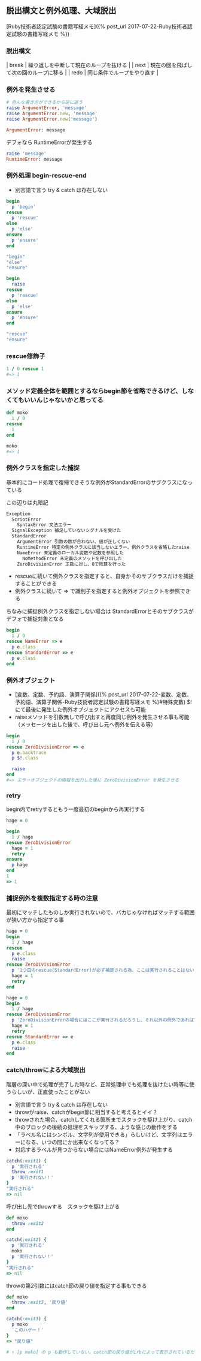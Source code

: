 ## 脱出構文と例外処理、大域脱出

[Ruby技術者認定試験の書籍写経メモ]({% post_url 2017-07-22-Ruby技術者認定試験の書籍写経メモ %})

### 脱出構文

| break | 繰り返しを中断して現在のループを抜ける |
| next  | 現在の回を飛ばして次の回のループに移る |
| redo  | 同じ条件でループをやり直す             |

### 例外を発生させる

```ruby
# 色んな書き方ができるから逆に迷う
raise ArgumentError, 'message'
raise ArgumentError.new, 'message'
raise ArgumentError.new('message')

ArgumentError: message
```

デフォなら RuntimeErrorが発生する

```ruby
raise 'message'
RuntimeError: message
```

### 例外処理 begin-rescue-end

- 別言語で言う try & catch は存在しない

```ruby
begin
  p 'begin'
rescue
  p 'rescue'
else
  p 'else'
ensure
  p 'ensure'
end

"begin"
"else"
"ensure"
```

```ruby
begin
  raise
rescue
  p 'rescue'
else
  p 'else'
ensure
  p 'ensure'
end

"rescue"
"ensure"
```

### rescue修飾子

```ruby
1 / 0 rescue 1
#=> 1
```

### メソッド定義全体を範囲とするならbegin節を省略できるけど、しなくてもいいんじゃないかと思ってる

```ruby
def moko
  1 / 0
rescue
  1
end

moko
#=> 1
```

### 例外クラスを指定した捕捉

基本的にコード処理で復帰できそうな例外がStandardErrorのサブクラスになっている

この辺りは丸暗記

```txt
Exception
  ScriptError
    SyntaxError 文法エラー
  SignalException 補足していないシグナルを受けた
  StandardError
    ArgumentError 引数の数が合わない、値が正しくない
    RuntimeError 特定の例外クラスに該当しないエラー、例外クラスを省略したraise
    NameError 未定義のローカル変数や定数を参照した
      NoMethodError 未定義のメソッドを呼び出した
    ZeroDivisionError 正数に対し、0で除算を行った
```

- rescueに続いて例外クラスを指定すると、自身かそのサブクラスだけを捕捉することができる
- 例外クラスに続いて => で識別子を指定すると例外オブジェクトを参照できる

ちなみに捕捉例外クラスを指定しない場合は StandardErrorとそのサブクラスがデフォで捕捉対象となる

```ruby
begin
  1 / 0
rescue NameError => e
  p e.class
rescue StandardError => e
  p e.class
end
```

### 例外オブジェクト

- [変数、定数、予約語、演算子関係]({% post_url 2017-07-22-変数、定数、予約語、演算子関係-Ruby技術者認定試験の書籍写経メモ %}#特殊変数) $! にて最後に発生した例外オブジェクトにアクセスも可能
- raiseメソッドを引数無しで呼び出すと再度同じ例外を発生させる事も可能（メッセージを出した後で、呼び出し元へ例外を伝える等）

```ruby
begin
  1 / 0
rescue ZeroDivisionError => e
  p e.backtrace
  p $!.class

  raise
end
#=> エラーオブジェクトの情報を出力した後に ZeroDivisionError を発生させる
```

### retry

begin内でretryするともう一度最初のbeginから再実行する

```ruby
hage = 0

begin
  1 / hage
rescue ZeroDivisionError
  hage = 1
  retry
ensure
  p hage
end
1
=> 1
```

### 捕捉例外を複数指定する時の注意

最初にマッチしたものしか実行されないので、バカじゃなければマッチする範囲が狭い方から指定する事

```ruby
hage = 0
begin
  1 / hage
rescue
  p e.class
  raise
rescue ZeroDivisionError
  p '1つ目のrescue(StandardError)が必ず補足される為、ここは実行されることはない'
  hage = 1
  retry
end
```

```ruby
hage = 0
begin
  1 / hage
rescue ZeroDivisionError
  p 'ZeroDivisionErrorの場合にはここが実行されるだろうし、それ以外の例外であれば下のrescueが実行される'
  hage = 1
  retry
rescue StandardError => e
  p e.class
  raise
end
```

### catch/throwによる大域脱出

階層の深い中で処理が完了した時など、正常処理中でも処理を抜けたい時等に使うらしいが、正直使ったことがない

- 別言語で言う try & catch は存在しない
- throwがraise、catchがbegin節に相当すると考えるとイイ？
- throwされた場合、catchしてくれる箇所までスタックを駆け上がり、catch中のブロックの後続の処理をスキップする、ような感じの動作をする
- 「ラベル名にはシンボル、文字列が使用できる」らしいけど、文字列はエラーになる、いつの間にか出来なくなってる？
- 対応するラベルが見つからない場合にはNameError例外が発生する

```ruby
catch(:exit1) {
  p '実行される'
  throw :exit1
  p '実行されない！'
}
"実行される"
=> nil
```

呼び出し先でthrowする　スタックを駆け上がる

```ruby
def moko
  throw :exit2
end

catch(:exit2) {
  p '実行される'
  moko
  p '実行されない！'
}
"実行される"
=> nil
```

throwの第2引数にはcatch節の戻り値を指定する事もできる

```ruby
def moko
  throw :exit3, '戻り値'
end

catch(:exit3) {
  p moko
  'このハゲー！'
}
=> "戻り値"

# ↑ [p moko] の p も動作していない。catch節の戻り値がirbによって表示されているだけということに注意
```
